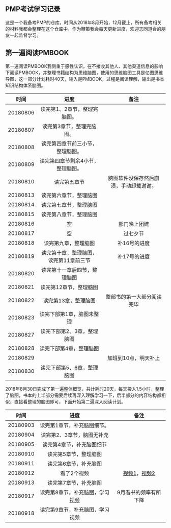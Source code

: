 ## PMP考试学习记录

这是一个我备考PMP的仓库，时间从2018年8月开始，12月截止，所有备考相关的材料我都会整理在这个仓库中，作为鞭策我会每天更新进度，欢迎志同道合的朋友一起监督学习。

## 第一遍阅读PMBOOK
第一遍阅读PMBOOK我侧重于感性认识，在不接收其他人、其他渠道信息的影响下阅读PMBOOK，并整理书籍结构为思维脑图，使用的思维脑图工具是亿图思维导图，这一部分计划耗时40天，输入是PMBOOK，过程是阅读理解，输出是书本知识结构体系脑图。

|    时间    |          进度          |         备注          |
| :------: | :------------------: | :-----------------: |
| 20180806 |   读完第1、2章节，整理完脑图。    |                     |
| 20180807 |    读完第3章节，整理完脑图。     |                     |
| 20180808 |   读完第四章节前三小节，整理脑图。   |                     |
| 20180809 |  读完第四章节剩余4小节，整理脑图。   |                     |
| 20180810 |        读完第五章节        | 脑图软件没保存然后崩溃，手动卸载谢谢。 |
| 20180813 |     读完第六章节，整理脑图      |                     |
| 20180814 |     读完第七章节，整理脑图      |                     |
| 20180815 |     读完第八章节，整理脑图      |                     |
| 20180816 |          空           |       部门晚上团建        |
| 20180817 |          空           |        过七夕节         |
| 20180818 |      读完第九章，整理脑图      |       补16号的进度       |
| 20180819 | 读完第十章，整理脑图，读完第11章前三节 |       补17号的进度       |
| 20180820 |    读完第十一章后四节，整理脑图    |                     |
| 20180821 |     读完第12章节，整理脑图     |                     |
| 20180822 |     读完第13章，整理脑图      |    整部书的第一大部分阅读完毕    |
| 20180823 |    读完下部第1章，脑图未整理     |                     |
| 20180827 |    读完下部第2、3章，整理脑图    |                     |
| 20180828 |     读完下部第4章，整理脑图     |                     |
| 20180829 |                      |     加班到10点，明天补上     |
| 20180830 |    读完下部第5、6章，整理脑图    |                     |

2018年8月30日完成了第一遍整体概览，共计耗时20天，每天投入1.5小时，整理了脑图，书本的上半部分需要后续再深入理解学习一下，后半部分的内容结构都相似，直接看整理的脑图即可，下面开始第二遍深入阅读计划。

|    时间    |                    进度                    |                    备注                    |
| :------: | :--------------------------------------: | :--------------------------------------: |
| 20180903 |              读完第1章节，补充脑图细节。              |                                          |
| 20180904 |              读完第2、3章节，脑图无补充              |                                          |
| 20180905 |              读完第4章节，补充脑图细节               |                                          |
| 20180910 |               读完第5章节，整理脑图                |                                          |
| 20180911 |               读完第6章节，补充脑图                |                                          |
| 20180912 |                  看了2个视频                  | [视频1](https://space.bilibili.com/324795344/#/)，[视频2](https://www.bilibili.com/video/av15351509?from=search&seid=12539847921914124789) |
| 20180913 |               读完第7章节，补充脑图                |                                          |
| 20180917 | 读完第8章节，补充脑图，学习[视频](https://www.bilibili.com/video/av15351509/?p=2) |               9月看书的频率有所下降                |
| 20180918 |             读完第9章节，补充脑图，学习视频             |                                          |
